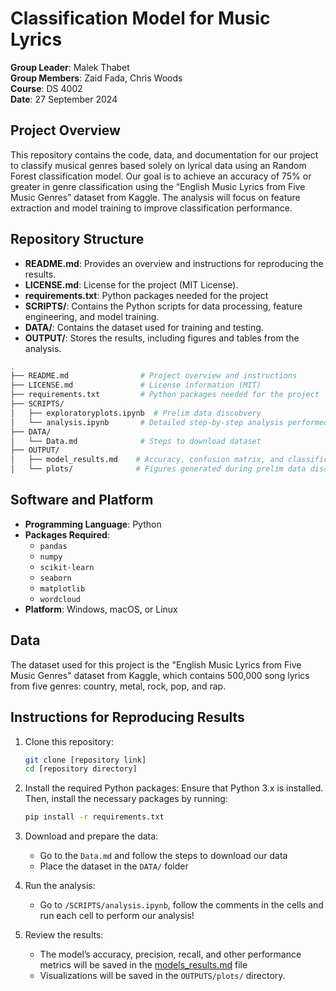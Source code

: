 # Classification Model for Music Lyrics

**Group Leader**: Malek Thabet  
**Group Members**: Zaid Fada, Chris Woods  
**Course**: DS 4002  
**Date**: 27 September 2024

## Project Overview

This repository contains the code, data, and documentation for our project to classify musical genres based solely on lyrical data using an Random Forest classification model. Our goal is to achieve an accuracy of 75% or greater in genre classification using the “English Music Lyrics from Five Music Genres” dataset from Kaggle. The analysis will focus on feature extraction and model training to improve classification performance.

## Repository Structure

- **README.md**: Provides an overview and instructions for reproducing the results.
- **LICENSE.md**: License for the project (MIT License).
- **requirements.txt**: Python packages needed for the project
- **SCRIPTS/**: Contains the Python scripts for data processing, feature engineering, and model training.
- **DATA/**: Contains the dataset used for training and testing.
- **OUTPUT/**: Stores the results, including figures and tables from the analysis.

```bash
.
├── README.md                # Project overview and instructions
├── LICENSE.md               # License information (MIT)
├── requirements.txt         # Python packages needed for the project
├── SCRIPTS/
│   ├── exploratoryplots.ipynb  # Prelim data discobvery
│   └── analysis.ipynb       # Detailed step-by-step analysis performed
├── DATA/
│   └── Data.md              # Steps to download dataset
├── OUTPUT/
│   ├── model_results.md    # Accuracy, confusion matrix, and classification report
│   └── plots/              # Figures generated during prelim data discovery
```

## Software and Platform

- **Programming Language**: Python
- **Packages Required**:
  - `pandas`
  - `numpy`
  - `scikit-learn`
  - `seaborn`
  - `matplotlib`
  - `wordcloud`
- **Platform**: Windows, macOS, or Linux

## Data

The dataset used for this project is the "English Music Lyrics from Five Music Genres" dataset from Kaggle, which contains 500,000 song lyrics from five genres: country, metal, rock, pop, and rap.

## Instructions for Reproducing Results

1. Clone this repository:

   ```bash
   git clone [repository link]
   cd [repository directory]
   ```

2. Install the required Python packages: Ensure that Python 3.x is installed. Then, install the necessary packages by running:
   ```bash
   pip install -r requirements.txt
   ```
3. Download and prepare the data:

   - Go to the `Data.md` and follow the steps to download our data
   - Place the dataset in the `DATA/` folder

4. Run the analysis:

   - Go to `/SCRIPTS/analysis.ipynb`, follow the comments in the cells and run each cell to perform our analysis!

5. Review the results:
   - The model’s accuracy, precision, recall, and other performance metrics will be saved in the [models_results.md](OUTPUTS/models_results.md) file
   - Visualizations will be saved in the `OUTPUTS/plots/` directory.
